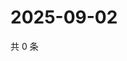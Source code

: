 # 2025-09-02

共 0 条

<!-- BEGIN ZHIHUQUESTIONS -->
<!-- 最后更新时间 Tue Sep 02 2025 13:11:59 GMT+0800 (China Standard Time) -->

<!-- END ZHIHUQUESTIONS -->
